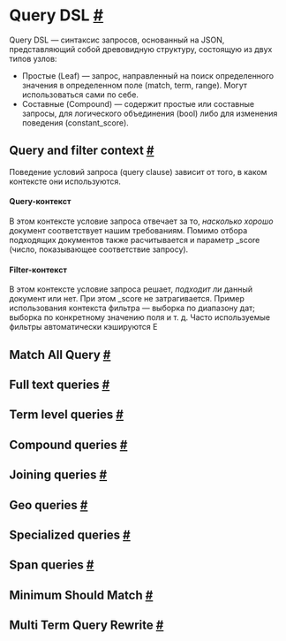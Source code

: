 # Query DSL [#](https://www.elastic.co/guide/en/elasticsearch/reference/current/query-dsl.html#query-dsl)
Query DSL — синтаксис запросов, основанный на JSON, представляющий собой древовидную структуру, состоящую из двух типов узлов:

 - Простые (Leaf) — запрос, направленный на поиск определенного значения в определенном поле (match, term, range). Могут использоваться сами по себе. 
 - Составные (Compound) — содержит простые или составные запросы, для логического объединения (bool) либо для изменения поведения (constant_score). 
## Query and filter context [#](https://www.elastic.co/guide/en/elasticsearch/reference/current/query-filter-context.html#query-filter-context)
Поведение условий запроса (query clause) зависит от того, в каком контексте они используются. 
#### Query-контекст 
В этом контексте условие запроса отвечает за то, *насколько хорошо* документ соответствует нашим требованиям. Помимо отбора подходящих документов также расчитывается и параметр _score (число, показывающее соответствие запросу).
#### Filter-контекст
В этом контексте условие запроса решает, *подходит ли* данный документ или нет. При этом _score не затрагивается. Пример использования контекста фильтра — выборка по диапазону дат; выборка по конкретному значению поля и т. д.
Часто используемые фильтры автоматически кэшируются E

## Match All Query [#](https://www.elastic.co/guide/en/elasticsearch/reference/current/query-dsl-match-all-query.html#query-dsl-match-all-query)
## Full text queries [#](https://www.elastic.co/guide/en/elasticsearch/reference/current/full-text-queries.html#full-text-queries)
## Term level queries [#](https://www.elastic.co/guide/en/elasticsearch/reference/current/term-level-queries.html#term-level-queries)
## Compound queries [#](https://www.elastic.co/guide/en/elasticsearch/reference/current/compound-queries.html#compound-queries)
## Joining queries [#](https://www.elastic.co/guide/en/elasticsearch/reference/current/joining-queries.html#joining-queries)
## Geo queries [#](https://www.elastic.co/guide/en/elasticsearch/reference/current/geo-queries.html#geo-queries)
## Specialized queries [#](https://www.elastic.co/guide/en/elasticsearch/reference/current/specialized-queries.html#specialized-queries)
## Span queries [#](https://www.elastic.co/guide/en/elasticsearch/reference/current/span-queries.html#span-queries)
## Minimum Should Match [#](https://www.elastic.co/guide/en/elasticsearch/reference/current/query-dsl-minimum-should-match.html#query-dsl-minimum-should-match)
## Multi Term Query Rewrite [#](https://www.elastic.co/guide/en/elasticsearch/reference/current/query-dsl-multi-term-rewrite.html#query-dsl-multi-term-rewrite)
<!--stackedit_data:
eyJoaXN0b3J5IjpbNDY4MjI4NzUsMTI2MDA4MzM5MF19
-->